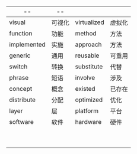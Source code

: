 | --          | --     |             |        |
| ----------- | ------ | ----------- | ------ |
| visual      | 可视化 | virtualized | 虚拟化 |
| function    | 功能   | method      | 方法   |
| implemented | 实施   | approach    | 方法   |
| generic     | 通用   | reusable    | 可重用 |
| switch      | 转换   | substitute  | 代替   |
| phrase      | 短语   | involve     | 涉及   |
| concept     | 概念   | existed     | 已存在 |
| distribute  | 分配   | optimized   | 优化   |
| layer       | 层     | platform    | 平台   |
| software    | 软件   | hardware    | 硬件   |
|             |        |             |        |
|             |        |             |        |
|             |        |             |        |
|             |        |             |        |
|             |        |             |        |
|             |        |             |        |
|             |        |             |        |
|             |        |             |        |
|             |        |             |        |

